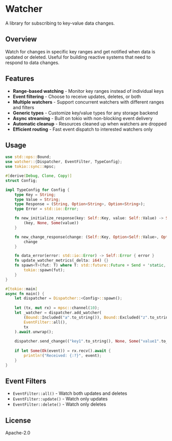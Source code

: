 # Watcher

A library for subscribing to key-value data changes.

## Overview

Watch for changes in specific key ranges and get notified when data is updated or deleted. Useful for building reactive systems that need to respond to data changes.

## Features

- **Range-based watching** - Monitor key ranges instead of individual keys
- **Event filtering** - Choose to receive updates, deletes, or both
- **Multiple watchers** - Support concurrent watchers with different ranges and filters
- **Generic types** - Customize key/value types for any storage backend
- **Async streaming** - Built on tokio with non-blocking event delivery
- **Automatic cleanup** - Resources cleaned up when watchers are dropped
- **Efficient routing** - Fast event dispatch to interested watchers only

## Usage

```rust
use std::ops::Bound;
use watcher::{Dispatcher, EventFilter, TypeConfig};
use tokio::sync::mpsc;

#[derive(Debug, Clone, Copy)]
struct Config;

impl TypeConfig for Config {
    type Key = String;
    type Value = String;
    type Response = (String, Option<String>, Option<String>);
    type Error = std::io::Error;

    fn new_initialize_response(key: Self::Key, value: Self::Value) -> Self::Response {
        (key, None, Some(value))
    }

    fn new_change_response(change: (Self::Key, Option<Self::Value>, Option<Self::Value>)) -> Self::Response {
        change
    }

    fn data_error(error: std::io::Error) -> Self::Error { error }
    fn update_watcher_metrics(_delta: i64) {}
    fn spawn<T>(fut: T) where T: std::future::Future + Send + 'static, T::Output: Send + 'static {
        tokio::spawn(fut);
    }
}

#[tokio::main]
async fn main() {
    let dispatcher = Dispatcher::<Config>::spawn();
    
    let (tx, mut rx) = mpsc::channel(10);
    let _watcher = dispatcher.add_watcher(
        (Bound::Included("a".to_string()), Bound::Excluded("z".to_string())),
        EventFilter::all(),
        tx
    ).await.unwrap();
    
    dispatcher.send_change(("key1".to_string(), None, Some("value1".to_string())));
    
    if let Some(Ok(event)) = rx.recv().await {
        println!("Received: {:?}", event);
    }
}
```

## Event Filters

- `EventFilter::all()` - Watch both updates and deletes
- `EventFilter::update()` - Watch only updates  
- `EventFilter::delete()` - Watch only deletes

## License

Apache-2.0
